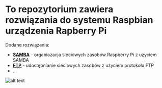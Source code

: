 # To repozytorium zawiera rozwiązania do systemu Raspbian urządzenia Rapberry Pi


Dodane rozwiązania:

* **[SAMBA](samba/Instrukcja.md)** - organiazacja sieciowych zasobów Raspberry Pi z użyciem SAMBA
* **[FTP](ftp/Instrukcja.md)** - udostępnianie sieciowych zasobów z użyciem protokołu FTP   
* ...




![alt text](https://www.ghirardelli.com/wcsstore/GhirardelliCatalogAssetStore//Images/images/recipe-full-size/1039-chocolate-raspberry-tartlets.jpg "Smacznego\)")


